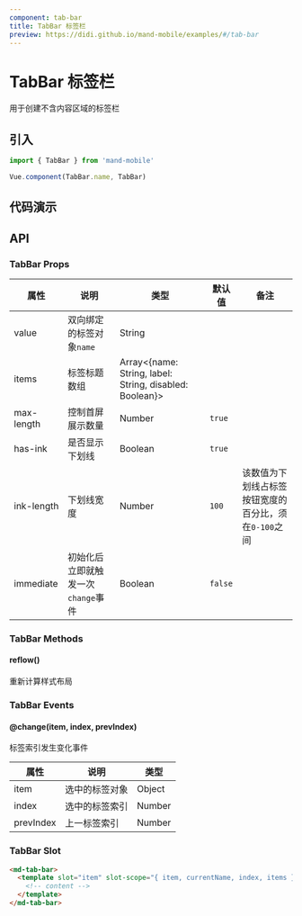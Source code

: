 ```yaml
---
component: tab-bar
title: TabBar 标签栏
preview: https://didi.github.io/mand-mobile/examples/#/tab-bar
---
```


# TabBar 标签栏


用于创建不含内容区域的标签栏

## 引入

```javascript
import { TabBar } from 'mand-mobile'

Vue.component(TabBar.name, TabBar)
```


## 代码演示

<demo-wrapper
  src="src/packages/tab-bar/demo"
  :demos="demos"
/>

<script setup>
const demos = import.meta.globEager('../../../src/packages/tab-bar/demo/demo*.vue')
</script>

<!-- DEMO -->


## API

### TabBar Props
|属性 | 说明 | 类型 | 默认值 | 备注|
|----|-----|------|------|------|
|value|双向绑定的标签对象`name`|String| | |
|items|标签标题数组|Array\<{name: String, label: String, disabled: Boolean}\>| | |
|max-length|控制首屏展示数量|Number|`true`| |
|has-ink|是否显示下划线|Boolean|`true`| |
|ink-length|下划线宽度|Number|`100`|该数值为下划线占标签按钮宽度的百分比，须在`0-100`之间|
|immediate|初始化后立即就触发一次`change`事件|Boolean|`false`| |

### TabBar Methods

#### reflow()
重新计算样式布局

### TabBar Events

#### @change(item, index, prevIndex)
标签索引发生变化事件

|属性 | 说明 | 类型|
|----|-----|------|
|item|选中的标签对象|Object|
|index|选中的标签索引|Number|
|prevIndex|上一标签索引|Number|

### TabBar Slot
```html
<md-tab-bar>
  <template slot="item" slot-scope="{ item, currentName, index, items }">
    <!-- content -->
  </template>
</md-tab-bar>
```
